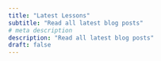 ```yaml
---
title: "Latest Lessons"
subtitle: "Read all latest blog posts"
# meta description
description: "Read all latest blog posts"
draft: false
---
```

